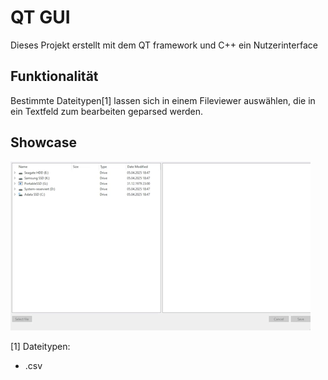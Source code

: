 # QT GUI

Dieses Projekt erstellt mit dem QT framework und C++ ein Nutzerinterface 

## Funktionalität

Bestimmte Dateitypen[1] lassen sich in einem Fileviewer auswählen, die in ein Textfeld zum bearbeiten geparsed werden.

## Showcase

![whatsup](img/whatsup.gif)

[1] Dateitypen:
* .csv
